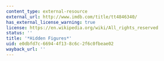 ```yaml
---
content_type: external-resource
external_url: http://www.imdb.com/title/tt4846340/
has_external_license_warning: true
license: https://en.wikipedia.org/wiki/All_rights_reserved
status: ''
title: '*Hidden Figures*'
uid: e0dbfd7c-6694-4f13-8c6c-2f6c0fbeae02
wayback_url: ''
---
```

